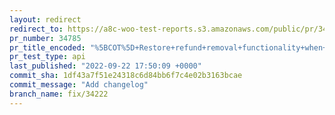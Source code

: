 ```yaml
---
layout: redirect
redirect_to: https://a8c-woo-test-reports.s3.amazonaws.com/public/pr/34785/api/index.html
pr_number: 34785
pr_title_encoded: "%5BCOT%5D+Restore+refund+removal+functionality+when+COT+is+active"
pr_test_type: api
last_published: "2022-09-22 17:50:09 +0000"
commit_sha: 1df43a7f51e24318c6d84bb6f7c4e02b3163bcae
commit_message: "Add changelog"
branch_name: fix/34222
---
```

